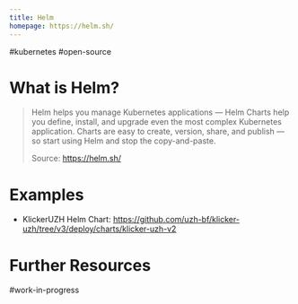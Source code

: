 ```yaml
---
title: Helm
homepage: https://helm.sh/
---
```


#kubernetes #open-source

# What is Helm?

> Helm helps you manage Kubernetes applications — Helm Charts help you define, install, and upgrade even the most complex Kubernetes application. Charts are easy to create, version, share, and publish — so start using Helm and stop the copy-and-paste.
>
> Source: https://helm.sh/

# Examples

- KlickerUZH Helm Chart: https://github.com/uzh-bf/klicker-uzh/tree/v3/deploy/charts/klicker-uzh-v2

# Further Resources

#work-in-progress
